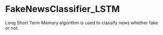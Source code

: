 # FakeNewsClassifier_LSTM
Long Short Term Memory algorithm is used to classify news whether fake or not. 
